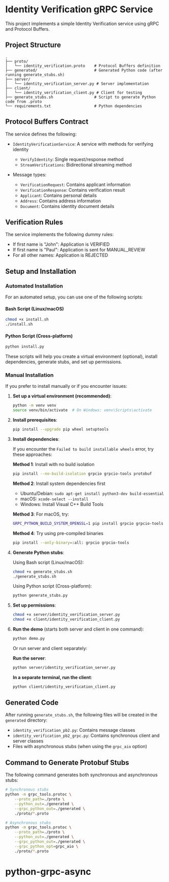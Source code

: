 # Identity Verification gRPC Service

This project implements a simple Identity Verification service using gRPC and Protocol Buffers.

## Project Structure

```
.
├── proto/
│   └── identity_verification.proto    # Protocol Buffers definition
├── generated/                         # Generated Python code (after running generate_stubs.sh)
├── server/
│   └── identity_verification_server.py # Server implementation
├── client/
│   └── identity_verification_client.py # Client for testing
├── generate_stubs.sh                  # Script to generate Python code from .proto
└── requirements.txt                   # Python dependencies
```

## Protocol Buffers Contract

The service defines the following:

- `IdentityVerificationService`: A service with methods for verifying identity
  - `VerifyIdentity`: Single request/response method
  - `StreamVerifications`: Bidirectional streaming method

- Message types:
  - `VerificationRequest`: Contains applicant information
  - `VerificationResponse`: Contains verification result
  - `Applicant`: Contains personal details
  - `Address`: Contains address information
  - `Document`: Contains identity document details

## Verification Rules

The service implements the following dummy rules:

- If first name is "John": Application is VERIFIED
- If first name is "Paul": Application is sent for MANUAL_REVIEW
- For all other names: Application is REJECTED

## Setup and Installation

### Automated Installation

For an automated setup, you can use one of the following scripts:

#### Bash Script (Linux/macOS)
```bash
chmod +x install.sh
./install.sh
```

#### Python Script (Cross-platform)
```bash
python install.py
```

These scripts will help you create a virtual environment (optional), install dependencies, generate stubs, and set up permissions.

### Manual Installation

If you prefer to install manually or if you encounter issues:

1. **Set up a virtual environment (recommended)**:
   ```bash
   python -m venv venv
   source venv/bin/activate  # On Windows: venv\Scripts\activate
   ```

2. **Install prerequisites**:
   ```bash
   pip install --upgrade pip wheel setuptools
   ```

3. **Install dependencies**:
   
   If you encounter the `Failed to build installable wheels` error, try these approaches:
   
   **Method 1**: Install with no build isolation
   ```bash
   pip install --no-build-isolation grpcio grpcio-tools protobuf
   ```
   
   **Method 2**: Install system dependencies first
   - Ubuntu/Debian: `sudo apt-get install python3-dev build-essential`
   - macOS: `xcode-select --install`
   - Windows: Install Visual C++ Build Tools
   
   **Method 3**: For macOS, try:
   ```bash
   GRPC_PYTHON_BUILD_SYSTEM_OPENSSL=1 pip install grpcio grpcio-tools
   ```
   
   **Method 4**: Try using pre-compiled binaries
   ```bash
   pip install --only-binary=:all: grpcio grpcio-tools
   ```

4. **Generate Python stubs**:
   
   Using Bash script (Linux/macOS):
   ```bash
   chmod +x generate_stubs.sh
   ./generate_stubs.sh
   ```
   
   Using Python script (Cross-platform):
   ```bash
   python generate_stubs.py
   ```

5. **Set up permissions**:
   ```bash
   chmod +x server/identity_verification_server.py
   chmod +x client/identity_verification_client.py
   ```

6. **Run the demo** (starts both server and client in one command):
   ```bash
   python demo.py
   ```

   Or run server and client separately:

   **Run the server**:
   ```bash
   python server/identity_verification_server.py
   ```

   **In a separate terminal, run the client**:
   ```bash
   python client/identity_verification_client.py
   ```

## Generated Code

After running `generate_stubs.sh`, the following files will be created in the `generated` directory:

- `identity_verification_pb2.py`: Contains message classes
- `identity_verification_pb2_grpc.py`: Contains synchronous client and server classes
- Files with asynchronous stubs (when using the `grpc_aio` option)

## Command to Generate Protobuf Stubs

The following command generates both synchronous and asynchronous stubs:

```bash
# Synchronous stubs
python -m grpc_tools.protoc \
    --proto_path=./proto \
    --python_out=./generated \
    --grpc_python_out=./generated \
    ./proto/*.proto

# Asynchronous stubs
python -m grpc_tools.protoc \
    --proto_path=./proto \
    --python_out=./generated \
    --grpc_python_out=./generated \
    --grpc_python_opt=grpc_aio \
    ./proto/*.proto
```
# python-grpc-async
